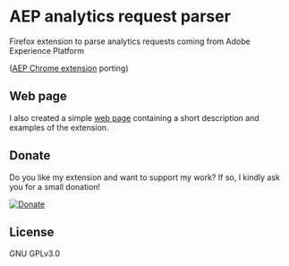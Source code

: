 # AEP analytics request parser

Firefox extension to parse analytics requests coming from Adobe Experience Platform

([AEP Chrome extension](https://github.com/longade/aep-request-analyzer) porting)

## Web page

I also created a simple [web page](https://longade.github.io/aep-request-analyzer-wp/) containing a short description and examples of the extension.

## Donate

Do you like my extension and want to support my work? If so, I kindly ask you for a small donation!

[![Donate](https://img.shields.io/badge/Donate-PayPal-blue.svg)](https://paypal.me/davidelongo97)

## License

GNU GPLv3.0